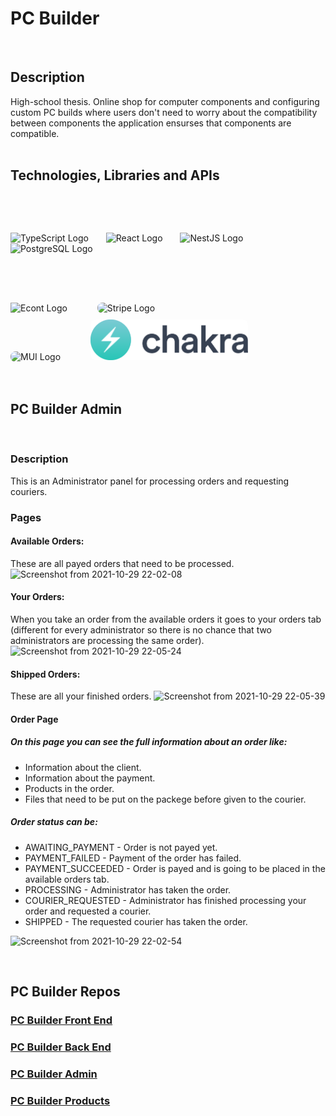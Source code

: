 # PC Builder
<br/>

## Description

High-school thesis. 
Online shop for computer components and configuring custom PC builds where users don't need to worry about the 
compatibility between components the application ensurses that components are compatible.
<br/>
<br/>


## Technologies, Libraries and APIs
<div>
  <img src="https://user-images.githubusercontent.com/57724836/139492400-e5854f38-8700-4c9a-ac63-5589d79d7d8e.png" 
       alt="TypeScript Logo" 
       width="90" 
       height="90">
  <img height="75" hspace="10"/>
  <img src="https://upload.wikimedia.org/wikipedia/commons/thumb/4/47/React.svg/512px-React.svg.png" 
       alt="React Logo" 
       width="90" 
       height="84">
  <img height="75" hspace="10"/>
  <img src="https://seeklogo.com/images/N/nestjs-logo-09342F76C0-seeklogo.com.png" 
       alt="NestJS Logo" 
       width="90" 
       height="86">
  <img height="75" hspace="10"/>
  <img src="https://upload.wikimedia.org/wikipedia/commons/thumb/2/29/Postgresql_elephant.svg/1200px-Postgresql_elephant.svg.png" 
       alt="PostgreSQL Logo" 
       width="84" 
       height="90">
  <br/>
  <br/>
  <img src="https://image.opencart.com/cache/5bd71c18719f4-resize-710x380.jpg" 
       alt="Econt Logo" 
       width="142" 
       height="75">  
  <img height="75" hspace="20"/>
  <img src="https://www.pngkey.com/png/full/87-873276_1524532051-stripe-logo-stripe-payments.png" 
       alt="Stripe Logo" 
       style="border-radius: 8px;"
       width="180" 
       height="75"> 
  <br/>
    <img src="https://encrypted-tbn0.gstatic.com/images?q=tbn:ANd9GcT7qvkwyXoEp63-8fLF6wm3bzxqypXoVGXCxaovfVezQNX5SVZVxluRocCTioU5PGtE3IA&usqp=CAU" 
       alt="MUI Logo" 
       style="border-radius: 8px;"
       width="75" 
       height="63"> 
  <img height="75" hspace="20"/>
  <img src="https://raw.githubusercontent.com/chakra-ui/chakra-ui/main/logo/logo-colored@2x.png?raw=true" 
       alt="MUI Logo" 
       style="border-radius: 8px;"
       width="252" 
       height="65"> 
</div>

<br/>


<br/>

## PC Builder Admin

<br/>

### Description

This is an Administrator panel for processing orders and requesting couriers.

### Pages

#### Available Orders:
These are all payed orders that need to be processed.
![Screenshot from 2021-10-29 22-02-08](https://user-images.githubusercontent.com/57724836/139489481-a129f05e-5a42-4c88-9b54-f9166a355924.png)

#### Your Orders:
When you take an order from the available orders it goes to your orders tab (different for every administrator so there is no chance that two administrators are processing the same order).
![Screenshot from 2021-10-29 22-05-24](https://user-images.githubusercontent.com/57724836/139489560-fc4fdf54-e177-461e-a28e-5f2ef9fe93de.png)

#### Shipped Orders:
These are all your finished orders.
![Screenshot from 2021-10-29 22-05-39](https://user-images.githubusercontent.com/57724836/139489590-cf6bbbed-53c6-4227-92df-4e8ad4567252.png)

#### Order Page
##### On this page you can see the full information about an order like: 
<ul>
  <li>Information about the client.</li>
  <li>Information about the payment.</li>
  <li>Products in the order.</li>
  <li>Files that need to be put on the packege before given to the courier.</li>
</ul>

##### Order status can be: 

<ul>
  <li>AWAITING_PAYMENT - Order is not payed yet.</li>
  <li>PAYMENT_FAILED - Payment of the order has failed.</li>
  <li>PAYMENT_SUCCEEDED - Order is payed and is going to be placed in the available orders tab.</li>
  <li>PROCESSING - Administrator has taken the order.</li>
  <li>COURIER_REQUESTED - Administrator has finished processing your order and requested a courier.</li>
  <li>SHIPPED - The requested courier has taken the order.</li>
</ul>

![Screenshot from 2021-10-29 22-02-54](https://user-images.githubusercontent.com/57724836/139489528-99f1f20b-b2bd-4819-8ea3-384318be2eb0.png)

<br/>

## PC Builder Repos
### [PC Builder Front End](https://github.com/valentin30/PC_Builder_Frontend)

### [PC Builder Back End](https://github.com/valentin30/PC_Builder_Backend)

### [PC Builder Admin](https://github.com/valentin30/PC_Builder_Admin)

### [PC Builder Products](https://github.com/valentin30/PC_Builder_Products)
